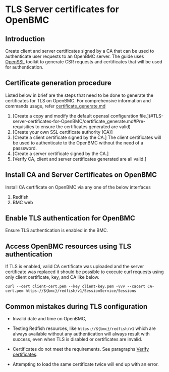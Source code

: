 # TLS Server certificates for OpenBMC

## Introduction
Create client and server certificates signed by a CA that can be used to authenticate user requests to an OpenBMC server. 
The guide uses [OpenSSL](https://www.openssl.org/) toolkit to generate CSR requests and certificates that will be used for authentication.

## Certificate generation procedure
Listed below in brief are the steps that need to be done to generate the certificates for TLS on OpenBMC.
For comprehensive information and commands usage, refer [certificate_generate.md](#TLS-server-certificates-for-OpenBMC/certificate_generate.md)
1) [Create a copy and modify the default openssl configuration file.](#TLS-server-certificates-for-OpenBMC/certificate_generate.md#Pre-requisities to ensure the certificates generated are valid)
2) [Create your own SSL certificate authority (CA)]
3) [Create a client certificate signed by the CA.] The client certificates will be used to authenticate to the OpenBMC without the need of a passsword.
4) [Create a server certificate signed by the CA.]
5) [Verify CA, client and server certificates generated are all valid.]

## Install CA and Server Certificates on OpenBMC
Install CA certificate on OpenBMC via any one of the below interfaces
 1) Redfish
 2) BMC web

## Enable TLS authentication for OpenBMC
Ensure TLS authentication is enabled in the BMC.

## Access OpenBMC resources using TLS authentication
If TLS is enabled, valid CA certificate was uploaded and the server
certificate was replaced it should be possible to execute curl requests
using only client certificate, key, and CA like below.

```
curl --cert client-cert.pem --key client-key.pem -vvv --cacert CA-cert.pem https://${bmc}/redfish/v1/SessionService/Sessions
```
## Common mistakes during TLS configuration

* Invalid date and time on OpenBMC,

* Testing Redfish resources, like `https://${bmc}/redfish/v1` which are
always available without any authentication will always result with success,
even when TLS is disabled or certificates are invalid.

* Certificates do not meet the requirements. See paragraphs
[Verify certificates](#Verify-certificates).

* Attempting to load the same certificate twice will end up with an error.
